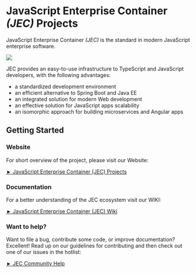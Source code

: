 # JavaScript Enterprise Container *(JEC)* Projects

JavaScript Enterprise Container *(JEC)* is the standard in modern JavaScript enterprise software.

[![][jec-logo]][jec-url]

JEC provides an easy-to-use infrastructure to TypeScript and JavaScript developers, with the following advantages:
- a standardized development environment
- an efficient alternative to Spring Boot and Java EE
- an integrated solution for modern Web development
- an effective solution for JavaScript apps scalability 
- an isomorphic approach for building microservices and Angular apps

## Getting Started

### Website

For short overview of the project, please visit our Website:

<a href="http://jecproject.org/" rel="nofollow"><span style="font-family: Arial, Helvetica, sans-serif;">►</span> JavaScript Enterprise Container (JEC) Projects</a>

### Documentation

For a better understanding of the JEC ecosystem visit our WIKI:

<a href="http://jecproject.org/wiki" rel="nofollow"><span style="font-family: Arial, Helvetica, sans-serif;">►</span> JavaScript Enterprise Container (JEC) Wiki</a>

### Want to help?

Want to file a bug, contribute some code, or improve documentation? Excellent! Read up on our guidelines for contributing and then check out one of our issues in the hotlist:

<a href="http://jecproject.org/wiki/community" rel="nofollow"><span style="font-family: Arial, Helvetica, sans-serif;">►</span> JEC Community Help</a>

[jec-url]: http://jecproject.org
[jec-logo]: https://raw.githubusercontent.com/pechemann/JEC/master/assets/jec-logos/jec-logo.png
